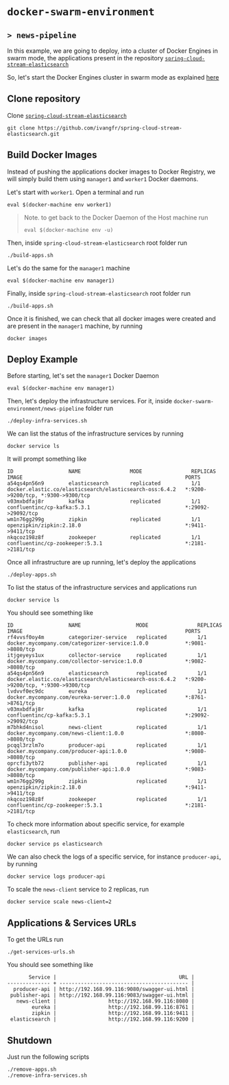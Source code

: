 # `docker-swarm-environment`
## `> news-pipeline`

In this example, we are going to deploy, into a cluster of Docker Engines in swarm mode, the applications present in
the repository [`spring-cloud-stream-elasticsearch`](https://github.com/ivangfr/spring-cloud-stream-elasticsearch)

So, let's start the Docker Engines cluster in swarm mode as explained [here](https://github.com/ivangfr/docker-swarm-environment#initializing-a-cluster-of-docker-engines-in-swarm-mode)

## Clone repository

Clone [`spring-cloud-stream-elasticsearch`](https://github.com/ivangfr/spring-cloud-stream-elasticsearch)
```
git clone https://github.com/ivangfr/spring-cloud-stream-elasticsearch.git
```

## Build Docker Images

Instead of pushing the applications docker images to Docker Registry, we will simply build them using `manager1` and
`worker1` Docker daemons.

Let's start with `worker1`. Open a terminal and run
```
eval $(docker-machine env worker1)
```
> Note. to get back to the Docker Daemon of the Host machine run
> ```
> eval $(docker-machine env -u)
> ```

Then, inside `spring-cloud-stream-elasticsearch` root folder run
```
./build-apps.sh
```

Let's do the same for the `manager1` machine
```
eval $(docker-machine env manager1)
```

Finally, inside `spring-cloud-stream-elasticsearch` root folder run
```
./build-apps.sh
```

Once it is finished, we can check that all docker images were created and are present in the `manager1` machine, by
running
```
docker images
```

## Deploy Example

Before starting, let's set the `manager1` Docker Daemon
```
eval $(docker-machine env manager1)
```

Then, let's deploy the infrastructure services. For it, inside `docker-swarm-environment/news-pipeline` folder run
```
./deploy-infra-services.sh
```

We can list the status of the infrastructure services by running
```
docker service ls
```

It will prompt something like
```
ID                  NAME                MODE                REPLICAS            IMAGE                                                     PORTS
a54qs4pn56n9        elasticsearch       replicated          1/1                 docker.elastic.co/elasticsearch/elasticsearch-oss:6.4.2   *:9200->9200/tcp, *:9300->9300/tcp
v03mxbdfaj8r        kafka               replicated          1/1                 confluentinc/cp-kafka:5.3.1                               *:29092->29092/tcp
wm1n76gg299g        zipkin              replicated          1/1                 openzipkin/zipkin:2.18.0                                  *:9411->9411/tcp
nkqcoz198z8f        zookeeper           replicated          1/1                 confluentinc/cp-zookeeper:5.3.1                           *:2181->2181/tcp
```

Once all infrastructure are up running, let's deploy the applications
```
./deploy-apps.sh
```

To list the status of the infrastructure services and applications run
```
docker service ls
```

You should see something like
```
ID                  NAME                  MODE                REPLICAS            IMAGE                                                     PORTS
rf4vvsf0oy4m        categorizer-service   replicated          1/1                 docker.mycompany.com/categorizer-service:1.0.0            *:9081->8080/tcp
itjgeyeys1ux        collector-service     replicated          1/1                 docker.mycompany.com/collector-service:1.0.0              *:9082->8080/tcp
a54qs4pn56n9        elasticsearch         replicated          1/1                 docker.elastic.co/elasticsearch/elasticsearch-oss:6.4.2   *:9200->9200/tcp, *:9300->9300/tcp
lvdvvf0ec9dc        eureka                replicated          1/1                 docker.mycompany.com/eureka-server:1.0.0                  *:8761->8761/tcp
v03mxbdfaj8r        kafka                 replicated          1/1                 confluentinc/cp-kafka:5.3.1                               *:29092->29092/tcp
m7bhkd4nisol        news-client           replicated          1/1                 docker.mycompany.com/news-client:1.0.0                    *:8080->8080/tcp
pcqql3rzlm7o        producer-api          replicated          1/1                 docker.mycompany.com/producer-api:1.0.0                   *:9080->8080/tcp
oprcfi3ytb72        publisher-api         replicated          1/1                 docker.mycompany.com/publisher-api:1.0.0                  *:9083->8080/tcp
wm1n76gg299g        zipkin                replicated          1/1                 openzipkin/zipkin:2.18.0                                  *:9411->9411/tcp
nkqcoz198z8f        zookeeper             replicated          1/1                 confluentinc/cp-zookeeper:5.3.1                           *:2181->2181/tcp
```

To check more information about specific service, for example `elasticsearch`, run
```
docker service ps elasticsearch
```

We can also check the logs of a specific service, for instance `producer-api`, by running
```
docker service logs producer-api
```

To scale the `news-client` service to 2 replicas, run
```
docker service scale news-client=2
```

## Applications & Services URLs

To get the URLs run
```
./get-services-urls.sh
```
You should see something like
```
       Service |                                        URL |
-------------- + ------------------------------------------ |
  producer-api | http://192.168.99.116:9080/swagger-ui.html |
 publisher-api | http://192.168.99.116:9083/swagger-ui.html |
   news-client |                 http://192.168.99.116:8080 |
        eureka |                 http://192.168.99.116:8761 |
        zipkin |                 http://192.168.99.116:9411 |
 elasticsearch |                 http://192.168.99.116:9200 |
```

## Shutdown

Just run the following scripts
```
./remove-apps.sh
./remove-infra-services.sh
```
